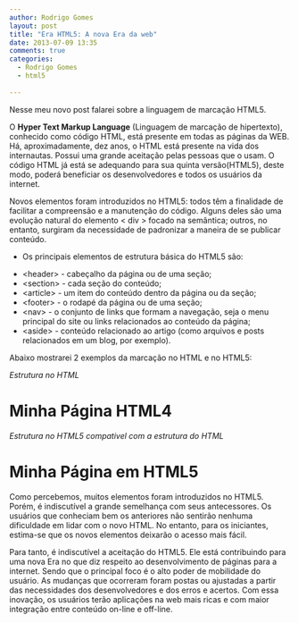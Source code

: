 ```yaml
---
author: Rodrigo Gomes
layout: post
title: "Era HTML5: A nova Era da web"
date: 2013-07-09 13:35
comments: true
categories:
  - Rodrigo Gomes
  - html5
  
---
```


Nesse meu novo post falarei sobre a linguagem de marcação HTML5.

O **Hyper Text Markup Language** (Linguagem de marcação de hipertexto), conhecido como código HTML, está presente em todas as páginas da WEB.
Há, aproximadamente, dez anos, o HTML está presente na vida dos internautas. Possui uma grande aceitação pelas pessoas que o usam. O código HTML já está se adequando para sua quinta versão(HTML5), deste modo, poderá beneficiar os desenvolvedores e todos os usuários da internet.

<!--more-->

Novos elementos foram introduzidos no HTML5: todos têm a finalidade de facilitar a compreensão e a manutenção do código. Alguns deles são uma evolução natural do elemento < div > focado na semântica; outros, no entanto, surgiram da necessidade de padronizar a maneira de se publicar conteúdo. 

- Os principais elementos de estrutura básica do HTML5 são:

* &lt;header&gt; - cabeçalho da página ou de uma seção;
* &lt;section&gt; - cada seção do conteúdo;
* &lt;article&gt; - um item do conteúdo dentro da página ou da seção;
* &lt;footer&gt; - o rodapé da página ou de uma seção;
* &lt;nav&gt; - o conjunto de links que formam a navegação, seja o menu principal do site ou links relacionados ao conteúdo da página;
* &lt;aside&gt; - conteúdo relacionado ao artigo (como arquivos e posts relacionados em um blog, por exemplo).

Abaixo mostrarei 2 exemplos da marcação no HTML e no HTML5: 

_Estrutura no HTML_


<!DOCTYPE HTML PUBLIC” -// W3C//DTD HTML 4.01 Transitional //EN” http://www.w3.org/TR/html4/loose.dtd”>
<html lang=”pt-br”>
<head>
 	<meta http-equiv=”Content-Type” content =”text/html; charset=utf-8”>
<title>Titulo da página</title>
<link rel=”stylesheet” type=”text/css” href=”/estilos/main.css”>
</head>
<body>
<h1>Minha Página HTML4 </h1>
</body>

</html>



_Estrutura no HTML5 compativel com a estrutura do HTML_

<!DOCTYPE html>
<html lang=”pt-br”>
	<head>
		<meta charset=”utf-8”>
		<title> Titulo da Página</title>
		<link rel=”stylesheet” href=”/estilos/main.css”>
	</head>
<body>
	<h1> Minha Página em HTML5</h1>
</body>

</html>

Como percebemos, muitos elementos foram introduzidos no HTML5. Porém, é indiscutível a grande semelhança com seus antecessores. Os usuários que conheciam bem os anteriores não sentirão nenhuma dificuldade em lidar com o novo HTML. No entanto, para os iniciantes, estima-se que os novos elementos deixarão o acesso mais fácil.

Para tanto, é indiscutível a aceitação do HTML5. Ele está contribuindo para uma nova Era no que diz respeito ao desenvolvimento de páginas para a internet. Sendo que o principal foco é o alto poder de mobilidade do usuário. As mudanças que ocorreram foram postas ou ajustadas a partir das necessidades dos desenvolvedores e dos erros e acertos. Com essa inovação, os usuários terão aplicações na web mais ricas e com maior integração entre conteúdo on-line e off-line.







